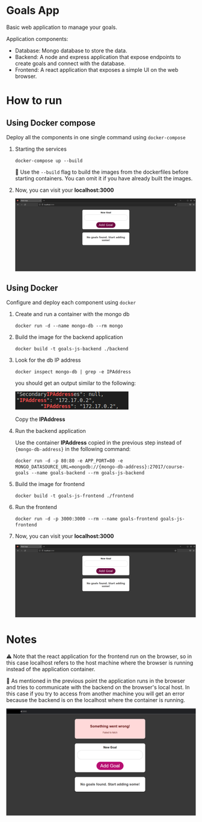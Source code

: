 # Goals App
Basic web application to manage your goals.

Application components:
- Database: Mongo database to store the data.
- Backend: A node and express application that expose endpoints to create goals and connect with the database.
- Frontend: A react application that exposes a simple UI on the web browser.

# How to run

## __Using Docker compose__

Deploy all the components in one single command using `docker-compose`

1. Starting the services
    ```console
    docker-compose up --build
    ```
    :memo: Use the `--build` flag to build the images from the dockerfiles before starting containers. You can omit it if you have already built the images.

2. Now, you can visit your __localhost:3000__

    ![goals_frontend](assets/goals_frontend.png)

## __Using Docker__

Configure and deploy each component using `docker`

1. Create and run a container with the mongo db
    ```console
    docker run -d --name mongo-db --rm mongo
    ```

2. Build the image for the backend application
    ```console
    docker build -t goals-js-backend ./backend
    ```

3. Look for the db IP address
    ```console
    docker inspect mongo-db | grep -e IPAddress
    ```
    you should get an output similar to the following:
    
    ![container_ip_address](assets/container_ip_address.png)
    
    Copy the __IPAddress__

4. Run the backend application

    Use the container __IPAddress__ copied in the previous step instead of `{mongo-db-address}` in the following command:

    ```console
    docker run -d -p 80:80 -e APP_PORT=80 -e MONGO_DATASOURCE_URL=mongodb://{mongo-db-address}:27017/course-goals --name goals-backend --rm goals-js-backend
    ```

5. Build the image for frontend
    ```console
    docker build -t goals-js-frontend ./frontend
    ```

6. Run the frontend 
    ```console
    docker run -d -p 3000:3000 --rm --name goals-frontend goals-js-frontend
    ``` 

7. Now, you can visit your __localhost:3000__

    ![goals_frontend](assets/goals_frontend.png)
    

# Notes

:warning: Note that the react application for the frontend run on the browser, so in this case localhost refers to the host machine where the browser is running instead of the application container.

:triangular_flag_on_post: As mentioned in the previous point the application runs in the browser and tries to communicate with the backend on the browser's local host. In this case if you try to access from another machine you will get an error because the backend is on the localhost where the container is running.

![goals_frontend_outside_access](assets/goals_frontend_outside_access.png)
